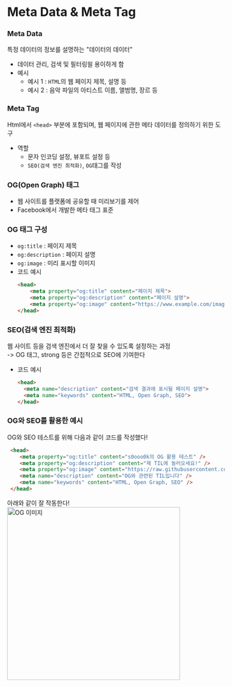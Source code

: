 # Meta Data & Meta Tag

### Meta Data
특정 데이터의 정보를 설명하는 "데이터의 데이터"
- 데이터 관리, 검색 및 필터링읠 용이하게 함
- 예시
  - 예시 1 : `HTML`의 웹 페이지 제목, 설명 등
  - 예시 2 : 음악 파일의 아티스트 이름, 앨범명, 장르 등
 
### Meta Tag
Html에서 `<head>` 부분에 포함되며, 웹 페이지에 관한 메타 데이터를 정의하기 위한 도구  
- 역할
  - 문자 인코딩 설정, 뷰포트 설정 등
  - `SEO(검색 엔진 최적화)`, `OG`태그를 작성
 

### OG(Open Graph) 태그
- 웹 사이트를 플랫폼에 공유할 때 미리보기를 제어
- Facebook에서 개발한 메타 태그 표준

### OG 태그 구성
- `og:title` : 페이지 제목
- `og:description` : 페이지 설명
- `og:image` : 미리 표시할 이미지
- 코드 예시
  ```html
  <head>
      <meta property="og:title" content="페이지 제목">
      <meta property="og:description" content="페이지 설명">
      <meta property="og:image" content="https://www.example.com/image.jpg">
  </head>
  ```
  

### SEO(검색 엔진 최적화)
웹 사이트 등을 검색 엔진에서 더 잘 찾을 수 있도록 설정하는 과정  
-> OG 태그, strong 등은 간접적으로 SEO에 기여한다
- 코드 예시
  ```html
  <head>
    <meta name="description" content="검색 결과에 표시될 페이지 설명">
    <meta name="keywords" content="HTML, Open Graph, SEO">
  </head>
  ```


### OG와 SEO를 활용한 예시
OG와 SEO 테스트를 위해 다음과 같이 코드를 작성했다!
```html
 <head>
    <meta property="og:title" content="s0ooo0k의 OG 활용 테스트" />
    <meta property="og:description" content="제 TIL에 놀러오세요!" />
    <meta property="og:image" content="https://raw.githubusercontent.com/s0ooo0k/dev_info/refs/heads/main/%ED%99%94%EB%A9%B4%20%EC%BA%A1%EC%B2%98%202025-01-19%20171308.png" width="500" />
    <meta name="description" content="OG와 관련된 TIL입니다" />
    <meta name="keywords" content="HTML, Open Graph, SEO" />
 </head>
```
아래와 같이 잘 작동한다!   
<img src="https://i.ibb.co/SxPGX2H/2025-01-19-172342.png" alt="OG 이미지" width="400">

